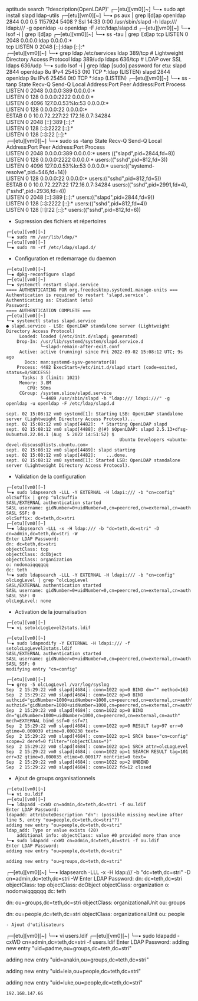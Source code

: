 aptitude search '?description(OpenLDAP)'
┌─[etu][vm0][~]
└─▪ sudo apt install slapd ldap-utils
┌─[etu][vm0][~]
└─▪ ps aux | grep l[d]ap
openldap    2844  0.0  0.5 1157924 5408 ?        Ssl  14:33   0:00 /usr/sbin/slapd -h ldap:/// ldapi:/// -g openldap -u openldap -F /etc/ldap/slapd.d
┌─[etu][vm0][~]
└─▪ lsof -i | grep l[d]ap
┌─[etu][vm0][~]
└─▪  ss -tau | grep l[d]ap
tcp   LISTEN 0      2048         0.0.0.0:ldap        0.0.0.0:*           
tcp   LISTEN 0      2048            [::]:ldap           [::]:*           
┌─[etu][vm0][~]
└─▪ grep ldap /etc/services
ldap		389/tcp			# Lightweight Directory Access Protocol
ldap		389/udp
ldaps		636/tcp				# LDAP over SSL
ldaps		636/udp
└─▪ sudo lsof -i | grep ldap
[sudo] password for etu: 
slapd     2844        openldap    8u  IPv4  25453      0t0  TCP *:ldap (LISTEN)
slapd     2844        openldap    9u  IPv6  25454      0t0  TCP *:ldap (LISTEN)
┌─[etu][vm0][~]
└─▪ ss -tanp
State           Recv-Q           Send-Q                     Local Address:Port                     Peer Address:Port           Process          
LISTEN          0                2048                             0.0.0.0:389                           0.0.0.0:*                               
LISTEN          0                128                              0.0.0.0:2222                          0.0.0.0:*                               
LISTEN          0                4096                       127.0.0.53%lo:53                            0.0.0.0:*                               
LISTEN          0                128                              0.0.0.0:22                            0.0.0.0:*                               
ESTAB           0                0                            10.0.72.227:22                         172.16.0.7:34284                           
LISTEN          0                2048                                [::]:389                              [::]:*                               
LISTEN          0                128                                 [::]:2222                             [::]:*                               
LISTEN          0                128                                 [::]:22                               [::]:*                               
┌─[etu][vm0][~]
└─▪ sudo ss -tanp
State      Recv-Q     Send-Q         Local Address:Port         Peer Address:Port     Process                                                   
LISTEN     0          2048                 0.0.0.0:389               0.0.0.0:*         users (("slapd",pid=2844,fd=8))                          
LISTEN     0          128                  0.0.0.0:2222              0.0.0.0:*         users:(("sshd",pid=812,fd=3))                            
LISTEN     0          4096           127.0.0.53%lo:53                0.0.0.0:*         users:(("systemd-resolve",pid=546,fd=14))                
LISTEN     0          128                  0.0.0.0:22                0.0.0.0:*         users:(("sshd",pid=812,fd=5))                            
ESTAB      0          0                10.0.72.227:22             172.16.0.7:34284     users:(("sshd",pid=2991,fd=4),("sshd",pid=2936,fd=4))    
LISTEN     0          2048                    [::]:389                  [::]:*         users:(("slapd",pid=2844,fd=9))                          
LISTEN     0          128                     [::]:2222                 [::]:*         users:(("sshd",pid=812,fd=4))                            
LISTEN     0          128                     [::]:22                   [::]:*         users:(("sshd",pid=812,fd=6))

- Supression des fichiers et répertoires
```
┌─[etu][vm0][~]
└─▪ sudo rm /var/lib/ldap/*
┌─[etu][vm0][~]
└─▪ sudo rm -rf /etc/ldap/slapd.d/
```
- Configuration et redemarrage du daemon
```
┌─[etu][vm0][~]
└─▪ dpkg-reconfigure slapd
┌─[etu][vm0][~]
└─▪ systemctl restart slapd.service 
==== AUTHENTICATING FOR org.freedesktop.systemd1.manage-units ===
Authentication is required to restart 'slapd.service'.
Authenticating as: Etudiant (etu)
Password: 
==== AUTHENTICATION COMPLETE ===
┌─[etu][vm0][~]
└─▪ systemctl status slapd.service 
● slapd.service - LSB: OpenLDAP standalone server (Lightweight Directory Access Protocol)
     Loaded: loaded (/etc/init.d/slapd; generated)
    Drop-In: /usr/lib/systemd/system/slapd.service.d
             └─slapd-remain-after-exit.conf
     Active: active (running) since Fri 2022-09-02 15:08:12 UTC; 9s ago
       Docs: man:systemd-sysv-generator(8)
    Process: 4482 ExecStart=/etc/init.d/slapd start (code=exited, status=0/SUCCESS)
      Tasks: 3 (limit: 1021)
     Memory: 3.8M
        CPU: 50ms
     CGroup: /system.slice/slapd.service
             └─4489 /usr/sbin/slapd -h "ldap:/// ldapi:///" -g openldap -u openldap -F /etc/ldap/slapd.d

sept. 02 15:08:12 vm0 systemd[1]: Starting LSB: OpenLDAP standalone server (Lightweight Directory Access Protocol)...
sept. 02 15:08:12 vm0 slapd[4482]:  * Starting OpenLDAP slapd
sept. 02 15:08:12 vm0 slapd[4488]: @(#) $OpenLDAP: slapd 2.5.13+dfsg-0ubuntu0.22.04.1 (Aug  5 2022 14:51:52) $
                                           Ubuntu Developers <ubuntu-devel-discuss@lists.ubuntu.com>
sept. 02 15:08:12 vm0 slapd[4489]: slapd starting
sept. 02 15:08:12 vm0 slapd[4482]:    ...done.
sept. 02 15:08:12 vm0 systemd[1]: Started LSB: OpenLDAP standalone server (Lightweight Directory Access Protocol).
```
- Validation de la configuration
```
┌─[etu][vm0][~]
└─▪ sudo ldapsearch -LLL -Y EXTERNAL -H ldapi:/// -b "cn=config" olcSuffix | grep ^olcSuffix
SASL/EXTERNAL authentication started
SASL username: gidNumber=0+uidNumber=0,cn=peercred,cn=external,cn=auth
SASL SSF: 0
olcSuffix: dc=teth,dc=stri
┌─[etu][vm0][~]
└─▪ ldapsearch -LLL -x -H ldap:/// -b "dc=teth,dc=stri" -D cn=admin,dc=teth,dc=stri -W
Enter LDAP Password: 
dn: dc=teth,dc=stri
objectClass: top
objectClass: dcObject
objectClass: organization
o: nodomaiqqqqqq
dc: teth
└─▪ sudo ldapsearch -LLL -Y EXTERNAL -H ldapi:/// -b "cn=config" olcLogLevel | grep ^olcLogLevel
SASL/EXTERNAL authentication started
SASL username: gidNumber=0+uidNumber=0,cn=peercred,cn=external,cn=auth
SASL SSF: 0
olcLogLevel: none
```
- Activation de la journalisation
```
┌─[etu][vm0][~]
└─▪ vi setolcLogLevel2stats.ldif 

┌─[etu][vm0][~]
└─▪ sudo ldapmodify -Y EXTERNAL -H ldapi:/// -f setolcLogLevel2stats.ldif
SASL/EXTERNAL authentication started
SASL username: gidNumber=0+uidNumber=0,cn=peercred,cn=external,cn=auth
SASL SSF: 0
modifying entry "cn=config"

┌─[etu][vm0][~]
└─▪ grep -5 olcLogLevel /var/log/syslog
Sep  2 15:29:22 vm0 slapd[4684]: conn=1022 op=0 BIND dn="" method=163
Sep  2 15:29:22 vm0 slapd[4684]: conn=1022 op=0 BIND authcid="gidNumber=1000+uidNumber=1000,cn=peercred,cn=external,cn=auth" authzid="gidNumber=1000+uidNumber=1000,cn=peercred,cn=external,cn=auth"
Sep  2 15:29:22 vm0 slapd[4684]: conn=1022 op=0 BIND dn="gidNumber=1000+uidNumber=1000,cn=peercred,cn=external,cn=auth" mech=EXTERNAL bind_ssf=0 ssf=71
Sep  2 15:29:22 vm0 slapd[4684]: conn=1022 op=0 RESULT tag=97 err=0 qtime=0.000039 etime=0.000238 text=
Sep  2 15:29:22 vm0 slapd[4684]: conn=1022 op=1 SRCH base="cn=config" scope=2 deref=0 filter="(objectClass=*)"
Sep  2 15:29:22 vm0 slapd[4684]: conn=1022 op=1 SRCH attr=olcLogLevel
Sep  2 15:29:22 vm0 slapd[4684]: conn=1022 op=1 SEARCH RESULT tag=101 err=32 qtime=0.000035 etime=0.000177 nentries=0 text=
Sep  2 15:29:22 vm0 slapd[4684]: conn=1022 op=2 UNBIND
Sep  2 15:29:22 vm0 slapd[4684]: conn=1022 fd=12 closed
```
- Ajout de groups organisationnels
```
┌─[etu][vm0][~]
└─▪ vi ou.ldif
┌─[etu][vm0][~]
└─▪ ldapadd -cxWD cn=admin,dc=teth,dc=stri -f ou.ldif
Enter LDAP Password: 
ldapadd: attributeDescription "dn": (possible missing newline after line 5, entry "ou=people,dc=teth,dc=stri"?)
adding new entry "ou=people,dc=teth,dc=stri"
ldap_add: Type or value exists (20)
	additional info: objectClass: value #0 provided more than once
└─▪ sudo ldapadd -cxWD cn=admin,dc=teth,dc=stri -f ou.ldif
Enter LDAP Password: 
adding new entry "ou=people,dc=teth,dc=stri"

adding new entry "ou=groups,dc=teth,dc=stri"
```
┌─[etu][vm0][~]
└─▪ ldapsearch -LLL -x -H ldap:/// -b "dc=teth,dc=stri" -D cn=admin,dc=teth,dc=stri -W
Enter LDAP Password: 
dn: dc=teth,dc=stri
objectClass: top
objectClass: dcObject
objectClass: organization
o: nodomaiqqqqqq
dc: teth

dn: ou=groups,dc=teth,dc=stri
objectClass: organizationalUnit
ou: groups

dn: ou=people,dc=teth,dc=stri
objectClass: organizationalUnit
ou: people
```
- Ajout d'utilisateurs
```
┌─[etu][vm0][~]
└─▪ vi users.ldif 
┌─[etu][vm0][~]
└─▪ sudo ldapadd -cxWD cn=admin,dc=teth,dc=stri -f users.ldif
Enter LDAP Password: 
adding new entry "uid=padme,ou=groups,dc=teth,dc=stri"

adding new entry "uid=anakin,ou=groups,dc=teth,dc=stri"

adding new entry "uid=leia,ou=people,dc=teth,dc=stri"

adding new entry "uid=luke,ou=people,dc=teth,dc=stri"
```
192.168.147.66
